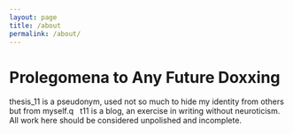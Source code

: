 ```yaml
---
layout: page
title: /about
permalink: /about/
---
```


# Prolegomena to Any Future Doxxing

thesis_11 is a pseudonym, used not so much to hide my identity from others but from myself.q
&nbsp;
t11 is a blog, an exercise in writing without neuroticism.
&nbsp;
All work here should be considered unpolished and incomplete.
